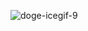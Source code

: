 ![doge-icegif-9](https://github.com/vfor4/vfor4/assets/43163638/72694aad-918d-4071-b5c0-c4d19abc11c3)
